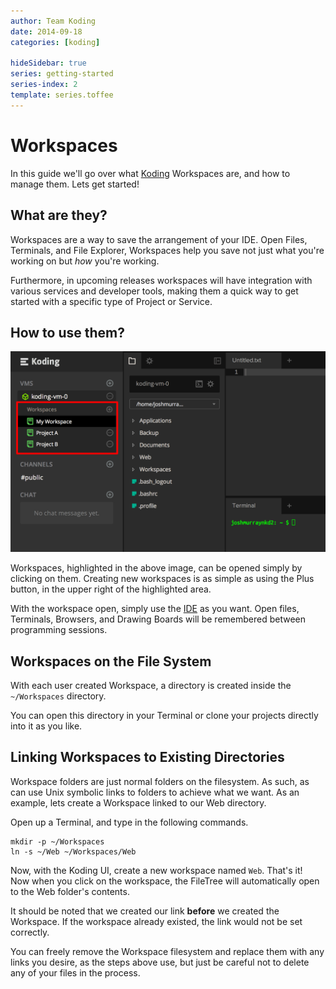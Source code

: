 ```yaml
---
author: Team Koding
date: 2014-09-18
categories: [koding]

hideSidebar: true
series: getting-started
series-index: 2
template: series.toffee
---
```


# Workspaces

In this guide we'll go over what [Koding][koding] Workspaces are, and how 
to manage them. Lets get started!

## What are they?

Workspaces are a way to save the arrangement of your IDE. Open Files, 
Terminals, and File Explorer, Workspaces help you save not just what 
you're working on but *how* you're working.

Furthermore, in upcoming releases workspaces will have integration with 
various services and developer tools, making them a quick way to get 
started with a specific type of Project or Service.

## How to use them?

![Workspaces](workspaces.png)

Workspaces, highlighted in the above image, can be opened simply by 
clicking on them. Creating new workspaces is as simple as using the Plus 
button, in the upper right of the highlighted area.

With the workspace open, simply use the [IDE][ide] as you want. Open 
files, Terminals, Browsers, and Drawing Boards will be remembered between 
programming sessions.

## Workspaces on the File System

With each user created Workspace, a directory is created inside the 
`~/Workspaces` directory.

You can open this directory in your Terminal or clone your projects 
directly into it as you like.

## Linking Workspaces to Existing Directories

Workspace folders are just normal folders on the filesystem. As such, as 
can use Unix symbolic links to folders to achieve what we want. As an 
example, lets create a Workspace linked to our Web directory.

Open up a Terminal, and type in the following commands.

```
mkdir -p ~/Workspaces
ln -s ~/Web ~/Workspaces/Web
```

Now, with the Koding UI, create a new workspace named `Web`. That's it!  
Now when you click on the workspace, the FileTree will automatically open 
to the Web folder's contents.

It should be noted that we created our link **before** we created the 
Workspace. If the workspace already existed, the link would not be set 
correctly.

You can freely remove the Workspace filesystem and replace them with any 
links you desire, as the steps above use, but just be careful not to 
delete any of your files in the process.



[koding]: https://koding.com
[ide]: https://koding.com/IDE
